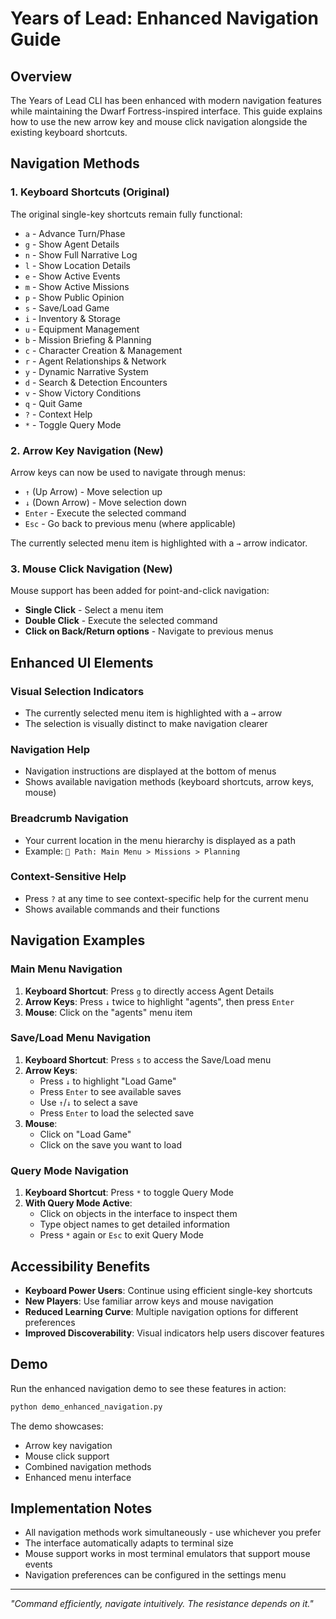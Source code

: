 # Years of Lead: Enhanced Navigation Guide

## Overview

The Years of Lead CLI has been enhanced with modern navigation features while maintaining the Dwarf Fortress-inspired interface. This guide explains how to use the new arrow key and mouse click navigation alongside the existing keyboard shortcuts.

## Navigation Methods

### 1. Keyboard Shortcuts (Original)

The original single-key shortcuts remain fully functional:

- `a` - Advance Turn/Phase
- `g` - Show Agent Details
- `n` - Show Full Narrative Log
- `l` - Show Location Details
- `e` - Show Active Events
- `m` - Show Active Missions
- `p` - Show Public Opinion
- `s` - Save/Load Game
- `i` - Inventory & Storage
- `u` - Equipment Management
- `b` - Mission Briefing & Planning
- `c` - Character Creation & Management
- `r` - Agent Relationships & Network
- `y` - Dynamic Narrative System
- `d` - Search & Detection Encounters
- `v` - Show Victory Conditions
- `q` - Quit Game
- `?` - Context Help
- `*` - Toggle Query Mode

### 2. Arrow Key Navigation (New)

Arrow keys can now be used to navigate through menus:

- `↑` (Up Arrow) - Move selection up
- `↓` (Down Arrow) - Move selection down
- `Enter` - Execute the selected command
- `Esc` - Go back to previous menu (where applicable)

The currently selected menu item is highlighted with a `→` arrow indicator.

### 3. Mouse Click Navigation (New)

Mouse support has been added for point-and-click navigation:

- **Single Click** - Select a menu item
- **Double Click** - Execute the selected command
- **Click on Back/Return options** - Navigate to previous menus

## Enhanced UI Elements

### Visual Selection Indicators

- The currently selected menu item is highlighted with a `→` arrow
- The selection is visually distinct to make navigation clearer

### Navigation Help

- Navigation instructions are displayed at the bottom of menus
- Shows available navigation methods (keyboard shortcuts, arrow keys, mouse)

### Breadcrumb Navigation

- Your current location in the menu hierarchy is displayed as a path
- Example: `📍 Path: Main Menu > Missions > Planning`

### Context-Sensitive Help

- Press `?` at any time to see context-specific help for the current menu
- Shows available commands and their functions

## Navigation Examples

### Main Menu Navigation

1. **Keyboard Shortcut**: Press `g` to directly access Agent Details
2. **Arrow Keys**: Press `↓` twice to highlight "agents", then press `Enter`
3. **Mouse**: Click on the "agents" menu item

### Save/Load Menu Navigation

1. **Keyboard Shortcut**: Press `s` to access the Save/Load menu
2. **Arrow Keys**:
   - Press `↓` to highlight "Load Game"
   - Press `Enter` to see available saves
   - Use `↑`/`↓` to select a save
   - Press `Enter` to load the selected save
3. **Mouse**:
   - Click on "Load Game"
   - Click on the save you want to load

### Query Mode Navigation

1. **Keyboard Shortcut**: Press `*` to toggle Query Mode
2. **With Query Mode Active**:
   - Click on objects in the interface to inspect them
   - Type object names to get detailed information
   - Press `*` again or `Esc` to exit Query Mode

## Accessibility Benefits

- **Keyboard Power Users**: Continue using efficient single-key shortcuts
- **New Players**: Use familiar arrow keys and mouse navigation
- **Reduced Learning Curve**: Multiple navigation options for different preferences
- **Improved Discoverability**: Visual indicators help users discover features

## Demo

Run the enhanced navigation demo to see these features in action:

```bash
python demo_enhanced_navigation.py
```

The demo showcases:
- Arrow key navigation
- Mouse click support
- Combined navigation methods
- Enhanced menu interface

## Implementation Notes

- All navigation methods work simultaneously - use whichever you prefer
- The interface automatically adapts to terminal size
- Mouse support works in most terminal emulators that support mouse events
- Navigation preferences can be configured in the settings menu

---

*"Command efficiently, navigate intuitively. The resistance depends on it."*
